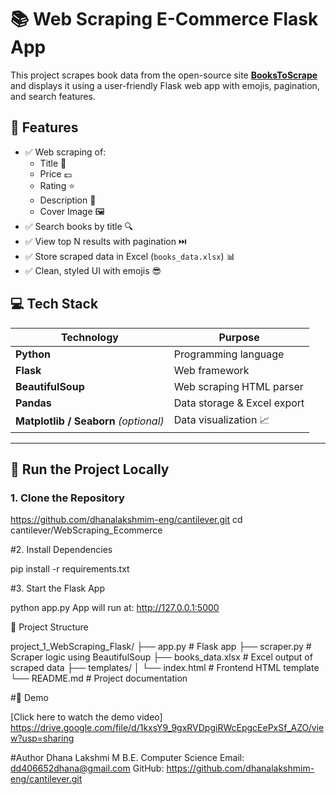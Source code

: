 # 📚 Web Scraping E-Commerce Flask App

This project scrapes book data from the open-source site **[BooksToScrape](https://books.toscrape.com/)** and displays it using a user-friendly Flask web app with emojis, pagination, and search features.


## 🌟 Features

- ✅ Web scraping of:
  - Title 📖
  - Price 💷
  - Rating ⭐
  - Description 📝
  - Cover Image 🖼️
- ✅ Search books by title 🔍
- ✅ View top N results with pagination ⏭️
- ✅ Store scraped data in Excel (`books_data.xlsx`) 📊
- ✅ Clean, styled UI with emojis 😎


## 💻 Tech Stack

| Technology    | Purpose                         |
|---------------|----------------------------------|
| **Python**    | Programming language             |
| **Flask**     | Web framework                    |
| **BeautifulSoup** | Web scraping HTML parser   |
| **Pandas**    | Data storage & Excel export      |
| **Matplotlib / Seaborn** *(optional)* | Data visualization 📈 |

---

## 🚀 Run the Project Locally

### 1. Clone the Repository

https://github.com/dhanalakshmim-eng/cantilever.git
cd cantilever/WebScraping_Ecommerce

#2. Install Dependencies


pip install -r requirements.txt

#3. Start the Flask App

python app.py
App will run at: http://127.0.0.1:5000

📁 Project Structure


project_1_WebScraping_Flask/
├── app.py                  # Flask app
├── scraper.py              # Scraper logic using BeautifulSoup
├── books_data.xlsx         # Excel output of scraped data
├── templates/
│   └── index.html          # Frontend HTML template
└── README.md               # Project documentation


#🎥 Demo

[Click here to watch the demo video]
https://drive.google.com/file/d/1kxsY9_9gxRVDpgiRWcEpgcEePxSf_AZO/view?usp=sharing

#Author
Dhana Lakshmi M
 B.E. Computer Science
 Email: dd406652dhana@gmail.com 
GitHub: https://github.com/dhanalakshmim-eng/cantilever.git
